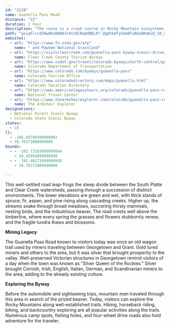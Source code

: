 ```yaml
---
id: "2110"
name: Guanella Pass Road
distance: "22"
duration: 1 hour
description: "The route is a crash course in Rocky Mountain ecosystems, leaping the steep divide between the South Platte and Clear Creek watersheds."
path: "gsiqFlccdSNwAKoBNQNJrAtJ@lBa@dBDLR?`@g@VkATyCAeBTuBGsBKmAi@_CB_@NIJDvCdIJj@?rDHhBb@jDCr@e@jA?LTPXKh@}AD_AIuBBgBbDaJDq@OaC|@gDZo@l@O`BQp@DxEdB`Fx@rBF~B~@|B~Al@XdAFhDpArDR|@j@dB~BlAr@pHrB`HzBrDjBhDfCbCp@lCzA|F~AtDP|CEv@L^\\B^SXs@HcBGUL?VTXzBX`EEx@MfAq@Xa@x@_C~AyAZQ|Aa@dBy@hACPGt@{Ah@_@rC_AdAk@RJC^cCfAq@f@O^FpDAlAEd@c@rAcBz@cE^OJAPPJxA?dAT~@~@fArCj@fA`CtAp@h@v@|A^d@nBRpBh@nB]~@cAfCa@bEwCpDuAdEeDlBgA|CFhEpAlD^~DX|@Qp@DjAVxBt@|APdAtAr@vAPr@R~B\\~@d@d@xBt@fDfBdAZjHfA|LlA`AX|DLz@Pr@z@lCvBRD`AQlCmCrAD~ARhAAbAk@nAgA`GkBZ?pD`B^An@ItA{@lAWhAAbALt@?|@g@~@WjIo@~@FlF~@nCPzBb@~DBrASjCy@v@FrAlA^LlAc@j@KhDx@RX^xB|@t@nAVbCg@lBRx@l@JVRtA~@fA|CdBd@JxE?jC`AxDjB`E`AlE\\t@_@n@EhAL~@^l@dAn@X|AAtAq@pE`ApEh@pAI\\DdA|@|@`@rDlAt@BxAZbCpAb@JxBQt@LvDfD~D\\zFdAzF`BfCBtCn@x@b@bCRh@z@x@jCx@x@TDx@QhHmC`FjCHc@Y{ABq@d@eASuHL_@TQTDVv@`@f@f@A^Q`@s@LyAb@m@tAyAhAc@n@i@lC}CnCgCp@gAjBeA\\AGb@_@h@oBzGeA~B?NTAdAgBtGgHtAy@~AsAjAc@j@yAbAmAnAu@hAWlFeCrB{B^Y~Aq@LJ?RcApAsArDiBtAYd@BV|EkA~@e@|AmAdAQb@RPp@lArAlCrBTJhF^fAXfDnChAdBhBdEtA~AXn@bAfFhBxG|AxCbCrBdAdAdBpAjHvBvAN~AErBe@|Ea@bCCrFX~BVzDx@hAf@n@d@lB~BnCzB`DdDn@Zp@Hz@Y~C_@zARhAE\\DD^e@lA?rADx@p@`El@rC^d@`C~Ab@l@Tl@Dp@?^Yx@n@PfD@rAe@~AiBrAsE^c@r@[d@E`GD~JGfCWdDMhD_Ah@ShAeArAeBhBuDrCqCjLoH~DmB`Cy@bFqDrDyAhEa@pHOtJ?hEb@vFQHPERkPrD}Bx@o@d@i@p@C`@Dl@f@dArErCbA`@bCTrCQ|HkA|Ea@nDeB`As@rC_D~@g@bAQbIj@nFdAzD`@lA`@xBhAhEh@bA^jFjEnD~B|@hAzCjH|A~EvAfCn@n@hAThAh@pCjDtC~BhC`C~AdAfBf@|Ev@nBf@fGvDvDl@tA`@dCd@rHl@~FdBvT_IrAs@~@u@bEwEvDaF^o@rAoDj@aAb@a@fDqBnAsBh@gCJsBVwAjD{NzIkV`GeVn@sAv@iAjBsAfDaBbEyAr@?hAl@jAbAb@Nb@Ah@e@x@eAlAoBlAwCj@y@fAoAHi@Ag@Oy@Y_@}BwAs@gAUeAUmBD[R_@TKZXL`@@|AVn@Vb@vC`Bb@j@Tx@XJXIHUDe@[kAGm@F{AF_@bDkGv@{BxAqFdBaBrAm@`EqA~FoCzCcAZYl@_AbC{F~AmAr@SnBeBb@m@ZaC|@eAd@KfFKfDs@hD_@xBgAfC}@dABbClArADx@IbDu@~@_@h@_@xAqBpAmArGiBnDi@fBMdA@hJ~BzAMxDAlBc@h@Y|BgDbBaFz@yAb@mAn@qAdB_Bx@g@xBy@|@k@l@sAhBkBvDy@LMN_@LkAIsDHu@N_@lByBzA_CpAs@nCaA|GkGfBe@x@{@d@aBj@}ErB{FxA{I|C{K|@wBh@u@rAy@xDkApDe@tAi@vEkDbDaEtBsBh@eAVmAZuM\\gDnCkIbEuGrAkB|AkA|EiChC_Ah@{G"
websites:
  - url: "https://www.fs.usda.gov/arp"
    name: " and Pawnee National Grassland"
  - url: "https://visitclearcreek.com/guanella-pass-byway-scenic-drive/"
    name: Clear Creek County Tourism Bureau
  - url: "https://www.codot.gov/travel/colorado-byways/north-central/guanella-pass"
    name: Colorado Department of Transportation
  - url: "https://www.colorado.com/byways/guanella-pass"
    name: Colorado Tourism Office
  - url: "https://www.coloradodirectory.com/maps/guanella.html"
    name: Colorado Vacation Directory
  - url: "https://www.americanlegacytours.org/colorado/guanella-pass-road-trip/"
    name: National Travel Center
  - url: "https://www.thearmchairexplorer.com/colorado/guanella-pass-road.php"
    name: The Armchair Explorer
designations:
  - National Forest Scenic Byway
  - Colorado State Scenic Byway
states:
  - CO
ll:
  - -105.69798300000002
  - 39.70372000000009
bounds:
  - - -105.73165099999994
    - 39.45954899999998
  - - -105.66171999999995
    - 39.70372000000009

---
```


This well-settled road leap-frogs the steep divide between the South Platte and Clear Creek watersheds, passing through a succession of distinct environments. The lower elevations are green and wet, with thick stands of spruce, fir, aspen, and pine rising along cascading creeks. Higher up, the streams snake through broad meadows, succoring thirsty mammals, nesting birds, and the industrious beaver, The road crests well above the timberline, where every spring the grasses and flowers stubbornly renew, and the fragile tundra thaws and blossoms.

__Mining Legacy__

The Guanella Pass Road known to visitors today was once an old wagon trail used by miners traveling between Georgetown and Grant. Gold lured miners and others to the area, but it was silver that brought prosperity to the valley. Well-preserved Victorian structures in Georgetown remind visitors of a day when the town was known as &#8220;Silver Queen of the Rockies.&#8221; Silver brought Cornish, Irish, English, Italian, German, and Scandinavian miners to the area, adding to the already existing culture.

__Exploring the Byway__

Before the automobile and sightseeing trips, mountain men traveled through this area in search of the prized beaver. Today, visitors can explore the Rocky Mountains along well-established trails. Hiking, horseback riding, biking, and backcountry exploring are all popular activities along the trails. Numerous camp spots, fishing holes, and four-wheel drive roads also hold adventure for the traveler.


